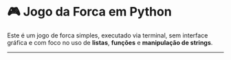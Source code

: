 # 🎮 Jogo da Forca em Python

Este é um jogo de forca simples, executado via terminal, sem interface gráfica e com foco no uso de **listas**, **funções** e **manipulação de strings**.

---
